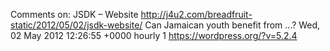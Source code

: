 Comments on: JSDK – Website http://j4u2.com/breadfruit-static/2012/05/02/jsdk-website/ Can Jamaican youth benefit from ...? Wed, 02 May 2012 12:26:55 +0000  hourly   1  https://wordpress.org/?v=5.2.4
